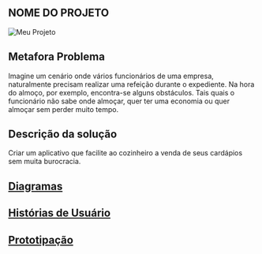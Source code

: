 ## NOME DO PROJETO
![Meu Projeto](https://lh3.googleusercontent.com/proxy/0I8qvDlb4uvrtuPDaQVAHs7sQJg_qpF4XWP8C1S1sBXRyE4FAxSl_e2JxEjd2ToML-goG3ZzcVncIBu4KzAlDdx50BHPAaXZ4gC0elGPTT3B-jrsTcEug1qrwz-tzRD18kd_BT0 "Meu Trabalho TCC" )

## Metafora Problema
Imagine um cenário onde vários funcionários de uma empresa, naturalmente precisam realizar uma refeição durante o expediente. Na hora do almoço, por exemplo, encontra-se alguns obstáculos. Tais quais o funcionário não sabe onde almoçar, quer ter uma economia ou quer almoçar sem perder muito tempo.


## Descrição da solução
Criar um aplicativo que facilite ao cozinheiro a venda de seus cardápios sem muita burocracia.

## [Diagramas](/doc/tecnica/README.md) 

## [Histórias de Usuário](/doc/historia_usuario/README.md)

## [Prototipação](/doc/prototipacao/README.md)
